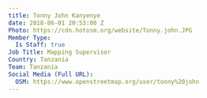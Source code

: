 ```yaml
---
title: Tonny John Kanyenye
date: 2018-06-01 20:53:00 Z
Photo: https://cdn.hotosm.org/website/Tonny.john.JPG
Member Type:
  Is Staff: true
Job Title: Mapping Supervisor
Country: Tanzania
Team: Tanzania
Social Media (Full URL):
  OSM: https://www.openstreetmap.org/user/tonny%20john
---
```


